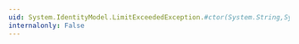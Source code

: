 ```yaml
---
uid: System.IdentityModel.LimitExceededException.#ctor(System.String,System.Exception)
internalonly: False
---
```

